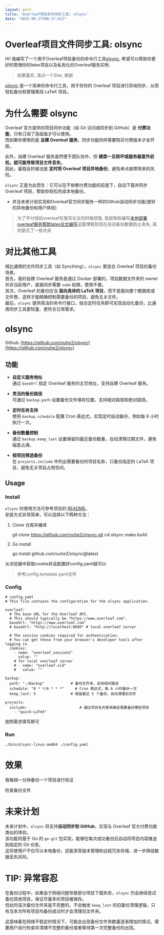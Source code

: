 ```yaml
---
layout: post
title: 'Overleaf项目文件同步工具: olsync'
date: "2025-09-27T00:37:41Z"
---
```

Overleaf项目文件同步工具: olsync
========================

Hi! 我编写了一个用于Overleaf项目备份的命令行工具[olsync](https://github.com/xuhe2/olsync), 希望可以帮助你更好的管理你的latex项目以及私有化的Overleaf服务实例.

> 如果喜欢, 请点一个Star, 谢谢

[olsync](https://github.com/xuhe2/olsync) 是一个简单的命令行工具，用于将你的 Overleaf 项目进行异地同步，从而轻松备份和管理离线 LaTeX 项目。

为什么需要 olsync
============

Overleaf 官方提供的项目同步功能（如 Git 访问或同步到 GitHub）是 **付费功能**，只有订阅了高级版才可以使用。  
而如果你使用的是 **自建 Overleaf 服务**，同步功能同样需要购买付费版本才会开放。

此外，自建 Overleaf 服务虽然便于团队协作，但 **硬盘一旦损坏或服务器意外宕机，就可能导致项目文件丢失**。  
因此，最稳妥的做法是 **定时将 Overleaf 项目异地备份**，避免单点故障带来的风险。

`olsync` 正是为此而生：它可以在不依赖付费功能的前提下，自动下载并同步 Overleaf 项目，帮助你轻松完成本地备份。

*   并且未来计划实现和Overleaf官方同步服务一样的Github自动同步功能(更好的异地备份和用户体验)

> 为了不付钱给overleaf在我写论文的时候烦我, 我探索和编写[本地部署overleaf服务帮助latex论文编写](https://www.cnblogs.com/xuhe2/p/18792632)这篇博客到现在自动备份数据防止丢失, 真的是花了一些功夫

对比其他工具
======

相比通用的文件同步工具（如 Syncthing），`olsync` 更适合 Overleaf 项目的备份场景。  
首先，我的自建 Overleaf 服务是通过 Docker 部署的，项目数据文件夹的 owner 并非当前用户，直接同步需要 `sudo` 权限，使用不便。  
其次，Overleaf 的备份应当 **面向具体的 LaTeX 项目**，而不是面向整个数据库或文件卷，这样才能精确控制需要备份的项目，避免无关文件。  
最后，`olsync` 提供简洁的命令行接口，结合定时任务即可实现自动化备份，比通用同步工具更轻量、更符合日常需求。

olsync
======

Github: [https://github.com/xuhe2/olsync](https://github.com/xuhe2/olsync)

功能
--

*   **自定义服务地址**  
    通过 `baseUrl` 指定 Overleaf 服务的主页地址，支持自建 Overleaf 服务。
    
*   **灵活的备份路径**  
    可通过 `backup.path` 设置备份文件保存位置，支持相对路径和绝对路径。
    
*   **定时任务支持**  
    使用 `backup.schedule` 配置 Cron 表达式，实现定时自动备份，例如每 6 小时执行一次。
    
*   **备份数量控制**  
    通过 `backup.keep_last` 设置保留的最近备份数量，自动清理过期文件，避免磁盘占满。
    
*   **按项目筛选备份**  
    在 `projects.include` 中列出需要备份的项目名称，只备份指定的 LaTeX 项目，避免无关项目占用空间。
    

Usage
-----

### Install

`olsync` 的使用方法可参考项目的 [README](https://github.com/xuhe2/olsync/blob/main/README.md)。  
安装方式非常简单，可以选择以下两种方法：

1.  Clone 仓库并编译

    git clone https://github.com/xuhe2/olsync.git
    cd olsync
    make build
    

2.  Go install

    go install github.com/xuhe2/olsync@latest
    

从浏览器中获取cookie并且配置好config.yaml就可以

> 参考config.template.yaml文件

### Config

    # config.yaml
    # This file contains the configuration for the olsync application.
    
    overleaf:
      # The base URL for the Overleaf API.
      # This should typically be "https://www.overleaf.com".
      baseUrl: "https://www.overleaf.com"
      # baseUrl: "http://localhost:8880" # local overleaf server
    
      # The session cookies required for authentication.
      # You can get these from your browser's developer tools after logging in.
      cookies:
        - name: "overleaf_session2"
          value: ""
        # for local overleaf server
        # - name: "overleaf.sid"
        #   value: ""
    
    backup:
      path: "./Backup"            # 备份文件夹，支持相对路径
      schedule: "0 * */6 * * *"     # Cron 表达式，每 6 小时备份一次
      keep_last: 5                # 保留最近 5 个备份，自动清理旧文件
    
    projects:
      include:                        # 通过项目名列表来确定需要备份哪些项目
        - "quick-LaTeX"
    

按照需求填写即可

### Run

    ./bin/olsync-linux-amd64 ./config.yaml
    

效果
==

我每隔一分钟备份一个项目进行验证

检查备份文件

未来计划
====

未来计划中，`olsync` 将支持**自动同步到 GitHub**，实现与 Overleaf 官方付费功能类似的体验。  
该功能将基于 Go 的 `go-git` 包实现，能够在每次成功备份后自动将项目内容推送到指定的 Git 仓库。  
这将使用户不仅可以本地备份，还能享受版本管理和远程冗余存储，进一步降低数据丢失风险。

TIP: 异常容忍
=========

在备份过程中，如果由于网络问题导致部分项目下载失败，`olsync` 仍会继续尝试备份其他项目，保证尽量多的项目被保存。  
但此时该次备份文件夹是不完整的，不会触发 `keep_last` 的旧备份清理逻辑，只有当本次所有项目均备份成功时才会清理旧文件夹。

这意味着在网络不稳定的情况下，可能会出现备份文件夹数量逐渐增加的情况，需要用户自行检查并清理不完整的备份或者等待第一次完整备份的出现。